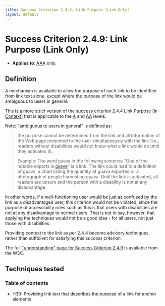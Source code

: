 ```yaml
---
title: Success Criterion 2.4.9, Link Purpose (Link Only)
layout: default
---
```


# Success Criterion 2.4.9: Link Purpose (Link Only)

- **Applies to**: <abbr title="Triple A">AAA</abbr> only.

## Definition

A mechanism is available to allow the purpose of each link to be identified from link text alone, except where the purpose of the link would be ambiguous to users in general.

This is a more strict version of the success criterion [2.4.4 Link Purpose (In Context)](./2_4_4) that is applicable to the <abbr title="Single A">A</abbr> and <abbr title="Double A">AA</abbr> levels.

Note: "ambiguous to users in general" is defined as:

> the purpose cannot be determined from the link and all information of the Web page
> presented to the user simultaneously with the link (i.e., readers without
> disabilities would not know what a link would do until they activated it).
>
> Example: The word guava in the following sentence "One of the notable exports is
> [guava](.)" is a link. The link could lead to a definition of guava, a chart listing the
> quantity of guava exported or a photograph of people harvesting guava. Until the
> link is activated, all readers are unsure and the person with a disability is not
> at any disadvantage.

In other words, if a well-functioning user would be just as confused by the link as a disadvantaged user, this criterion would not be violated, since the purpose of accessibility rules such as this is that users with disabilities are not at any disadvantage to normal users. That is not to say, however, that applying the techniques would not be a good idea - for all users, not just those with disabilities.

Providing context to the link as per 2.4.4 become advisory techniques, rather than sufficient for satisfying this success criterion.

The full ["understanding" page for Success Criterion 2.4.9](http://www.w3.org/TR/UNDERSTANDING-WCAG20/navigation-mechanisms-link.html) is available from the W3C.

## Techniques tested

### Table of contents

- H30: Providing link text that describes the purpose of a link for anchor elements
